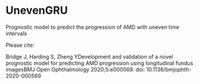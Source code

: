 # UnevenGRU
Prognostic model to predict the progression of AMD with uneven time intervals


Please cite:

Bridge J, Harding S, Zheng YDevelopment and validation of a novel prognostic model for predicting AMD progression using longitudinal fundus imagesBMJ Open Ophthalmology 2020;5:e000569. doi: 10.1136/bmjophth-2020-000569
